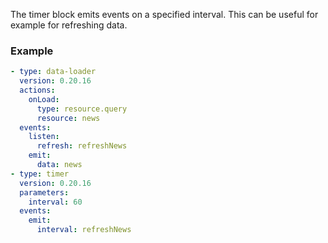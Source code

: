 The timer block emits events on a specified interval. This can be useful for example for refreshing
data.

### Example

```yaml
- type: data-loader
  version: 0.20.16
  actions:
    onLoad:
      type: resource.query
      resource: news
  events:
    listen:
      refresh: refreshNews
    emit:
      data: news
- type: timer
  version: 0.20.16
  parameters:
    interval: 60
  events:
    emit:
      interval: refreshNews
```
